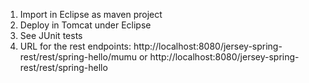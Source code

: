 1. Import in Eclipse as maven project
2. Deploy in Tomcat under Eclipse
3. See JUnit tests
3. URL for the rest endpoints:
		http://localhost:8080/jersey-spring-rest/rest/spring-hello/mumu or
    http://localhost:8080/jersey-spring-rest/rest/spring-hello
